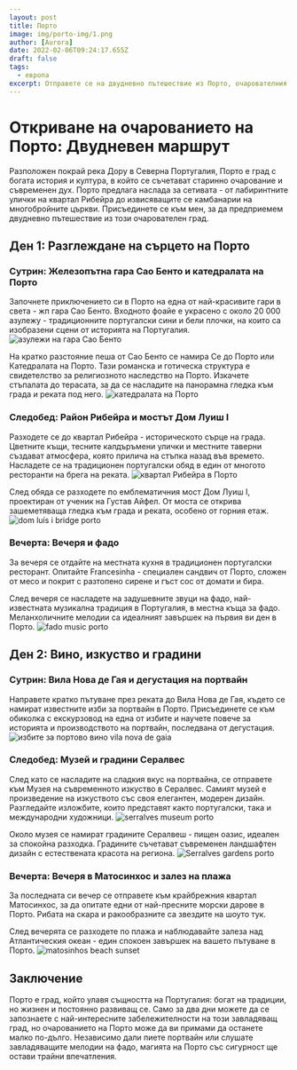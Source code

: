 ```yaml
---
layout: post
title: Порто
image: img/porto-img/1.png
author: [Aurora]
date: 2022-02-06T09:24:17.655Z
draft: false
tags:
  - европа
excerpt: Отправете се на двудневно пътешествие из Порто, очарователния град на Португалия, където историческите азулежи и изби с портово вино се съчетават със съвременното изкуство и плажовете по залез, предлагайки вкус на традицията и поглед към модерното очарование.
---
```


  # Откриване на очарованието на Порто: Двудневен маршрут

Разположен покрай река Дору в Северна Португалия, Порто е град с богата история и култура, в който се съчетават старинно очарование и съвременен дух. Порто предлага наслада за сетивата - от лабиринтните улички на квартал Рибейра до извисяващите се камбанарии на многобройните църкви. Присъединете се към мен, за да предприемем двудневно пътешествие из този очарователен град.

## Ден 1: Разглеждане на сърцето на Порто

### Сутрин: Железопътна гара Сао Бенто и катедралата на Порто

Започнете приключението си в Порто на една от най-красивите гари в света - жп гара Сао Бенто. Входното фоайе е украсено с около 20 000 азулежу - традиционните португалски сини и бели плочки, на които са изобразени сцени от историята на Португалия. ![ азулежи на гара Сао Бенто](img/porto-img/1.png)

На кратко разстояние пеша от Сао Бенто се намира Се до Порто или Катедралата на Порто. Тази романска и готическа структура е свидетелство за религиозното наследство на Порто. Изкачете стъпалата до терасата, за да се насладите на панорамна гледка към града и реката под него. ![ катедралата на Порто](img/porto-img/2.png)

### Следобед: Район Рибейра и мостът Дом Луиш I

Разходете се до квартал Рибейра - историческото сърце на града. Цветните къщи, тесните калдъръмени улички и местните таверни създават атмосфера, която прилича на стъпка назад във времето. Насладете се на традиционен португалски обяд в един от многото ресторанти на брега на реката. ![ квартал Рибейра в Порто](img/porto-img/3.png)

След обяда се разходете по емблематичния мост Дом Луиш I, проектиран от ученик на Густав Айфел. От моста се открива зашеметяваща гледка към града и реката, особено от горния етаж. ![ dom luís i bridge porto](img/porto-img/4.png)

### Вечерта: Вечеря и фадо

За вечеря се отдайте на местната кухня в традиционен португалски ресторант. Опитайте Francesinha - специален сандвич от Порто, сложен от месо и покрит с разтопено сирене и гъст сос от домати и бира.

След вечеря се насладете на задушевните звуци на фадо, най-известната музикална традиция в Португалия, в местна къща за фадо. Меланхоличните мелодии са идеалният завършек на първия ви ден в Порто. ![ fado music porto](img/porto-img/5.png)

## Ден 2: Вино, изкуство и градини

### Сутрин: Вила Нова де Гая и дегустация на портвайн

Направете кратко пътуване през реката до Вила Нова де Гая, където се намират известните изби за портвайн в Порто. Присъединете се към обиколка с екскурзовод на една от избите и научете повече за историята и производството на портвайн, последвана от дегустация. ![ избите за портово вино vila nova de gaia](img/porto-img/6.png)

### Следобед: Музей и градини Сералвес

След като се насладите на сладкия вкус на портвайна, се отправете към Музея на съвременното изкуство в Сералвес. Самият музей е произведение на изкуството със своя елегантен, модерен дизайн. Разгледайте изложбите, които представят както португалски, така и международни художници. ![ serralves museum porto](img/porto-img/7.png)

Около музея се намират градините Сералвеш - пищен оазис, идеален за спокойна разходка. Градините съчетават съвременен ландшафтен дизайн с естествената красота на региона. ![ Serralves gardens porto](img/porto-img/8.png)

### Вечерта: Вечеря в Матосинхос и залез на плажа

За последната си вечер се отправете към крайбрежния квартал Матосинхос, за да опитате едни от най-пресните морски дарове в Порто. Рибата на скара и ракообразните са звездите на шоуто тук.

След вечерята се разходете по плажа и наблюдавайте залеза над Атлантическия океан - един спокоен завършек на вашето пътуване в Порто. ![ matosinhos beach sunset](img/porto-img/9.png)

## Заключение

Порто е град, който улавя същността на Португалия: богат на традиции, но жизнен и постоянно развиващ се. Само за два дни можете да се запознаете с най-интересните забележителности на този завладяващ град, но очарованието на Порто може да ви примами да останете малко по-дълго. Независимо дали пиете портвайн или слушате завладяващите мелодии на фадо, магията на Порто със сигурност ще остави трайни впечатления.
